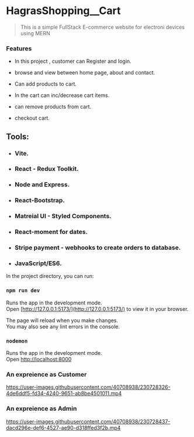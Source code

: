 # HagrasShopping__Cart

> This is a simple FullStack E-commerce website for electroni devices using MERN

### Features

- In this project , customer can Register and login.

- browse and view between home page, about and contact.

- Can add products to cart. 

- In the cart can inc/decrease cart items. 

- can remove products from cart.

- checkout cart.

## Tools:

- ### Vite.

- ### React - Redux Toolkit.

- ### Node and Express.
- ### React-Bootstrap.

- ### Matreial UI - Styled Components.

- ### React-moment for dates.

- ### Stripe payment - webhooks to create orders to database.
- ### JavaScript/ES6.



In the project directory, you can run:

### `npm run dev`

Runs the app in the development mode.\
Open [http://127.0.0.1:5173/](http://127.0.0.1:5173/) to view it in your browser.

The page will reload when you make changes.\
You may also see any lint errors in the console.


### `nodemon`

Runs the app in the development mode.\
Open [http://localhost:8000](http://localhost:8000)


### An expreience as Customer

https://user-images.githubusercontent.com/40708938/230728326-4de6ddf5-fd34-4240-9651-ab8be4501011.mp4

### An expreience as Admin

https://user-images.githubusercontent.com/40708938/230728437-dacd296e-def6-4527-ae90-d318ffed3f2b.mp4


